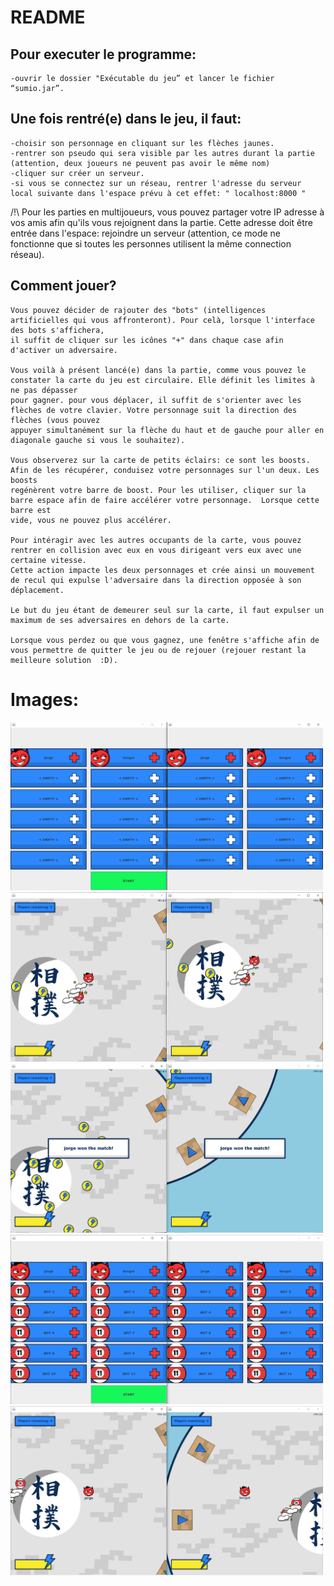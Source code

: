 # README

## Pour executer le programme:
	-ouvrir le dossier "Exécutable du jeu” et lancer le fichier “sumio.jar”.

## Une fois rentré(e) dans le jeu, il faut:
	-choisir son personnage en cliquant sur les flèches jaunes.  
	-rentrer son pseudo qui sera visible par les autres durant la partie (attention, deux joueurs ne peuvent pas avoir le même nom)
	-cliquer sur créer un serveur.
	-si vous se connectez sur un réseau, rentrer l'adresse du serveur local suivante dans l'espace prévu à cet effet: " localhost:8000 " 
/!\ Pour les parties en multijoueurs, vous pouvez partager votre IP adresse à vos amis afin qu'ils vous rejoignent dans la partie. Cette adresse doit être entrée dans 
l'espace: rejoindre un serveur (attention, ce mode ne fonctionne que si toutes les personnes utilisent la même connection réseau). 
     
## Comment jouer?
	Vous pouvez décider de rajouter des "bots" (intelligences artificielles qui vous affronteront). Pour celà, lorsque l'interface des bots s'affichera, 
	il suffit de cliquer sur les icônes "+" dans chaque case afin d'activer un adversaire. 

	Vous voilà à présent lancé(e) dans la partie, comme vous pouvez le constater la carte du jeu est circulaire. Elle définit les limites à ne pas dépasser 
	pour gagner. pour vous déplacer, il suffit de s'orienter avec les flèches de votre clavier. Votre personnage suit la direction des flèches (vous pouvez 
	appuyer simultanément sur la flèche du haut et de gauche pour aller en diagonale gauche si vous le souhaitez).
	
	Vous observerez sur la carte de petits éclairs: ce sont les boosts. Afin de les récupérer, conduisez votre personnages sur l'un deux. Les boosts 
	regénèrent votre barre de boost. Pour les utiliser, cliquer sur la barre espace afin de faire accélérer votre personnage.  Lorsque cette barre est 	
	vide, vous ne pouvez plus accélérer. 

	Pour intéragir avec les autres occupants de la carte, vous pouvez rentrer en collision avec eux en vous dirigeant vers eux avec une certaine vitesse. 
	Cette action impacte les deux personnages et crée ainsi un mouvement de recul qui expulse l'adversaire dans la direction opposée à son déplacement. 

	Le but du jeu étant de demeurer seul sur la carte, il faut expulser un maximum de ses adversaires en dehors de la carte. 

	Lorsque vous perdez ou que vous gagnez, une fenêtre s'affiche afin de vous permettre de quitter le jeu ou de rejouer (rejouer restant la meilleure solution  :D).

# Images:
<img src="https://raw.githubusercontent.com/jorgekorgut/sum.io/main/Images_Execution/sumio_lobby.png" width="500">
<img src="https://raw.githubusercontent.com/jorgekorgut/sum.io/main/Images_Execution/sumio_playing.png" width="500">
<img src="https://raw.githubusercontent.com/jorgekorgut/sum.io/main/Images_Execution/sumio_win.png" width="500">
<img src="https://raw.githubusercontent.com/jorgekorgut/sum.io/main/Images_Execution/sumio_bots.png" width="500">
<img src="https://raw.githubusercontent.com/jorgekorgut/sum.io/main/Images_Execution/sumio_bots_fight.png" width="500">



